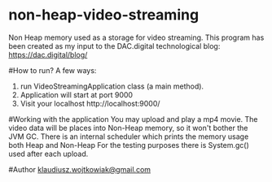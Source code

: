 # non-heap-video-streaming
Non Heap memory used as a storage for video streaming.
This program has been created as my input to the DAC.digital technological blog: https://dac.digital/blog/

#How to run?
A few ways:
1. run VideoStreamingApplication class (a main method).
2. Application will start at port 9000
3. Visit your localhost http://localhost:9000/



#Working with the application
You may upload and play a mp4 movie.
The video data will be places into Non-Heap memory, so it won't bother the JVM GC.
There is an internal scheduler which prints the memory usage both Heap and Non-Heap
For the testing purposes there is System.gc() used after each upload.

#Author
klaudiusz.wojtkowiak@gmail.com